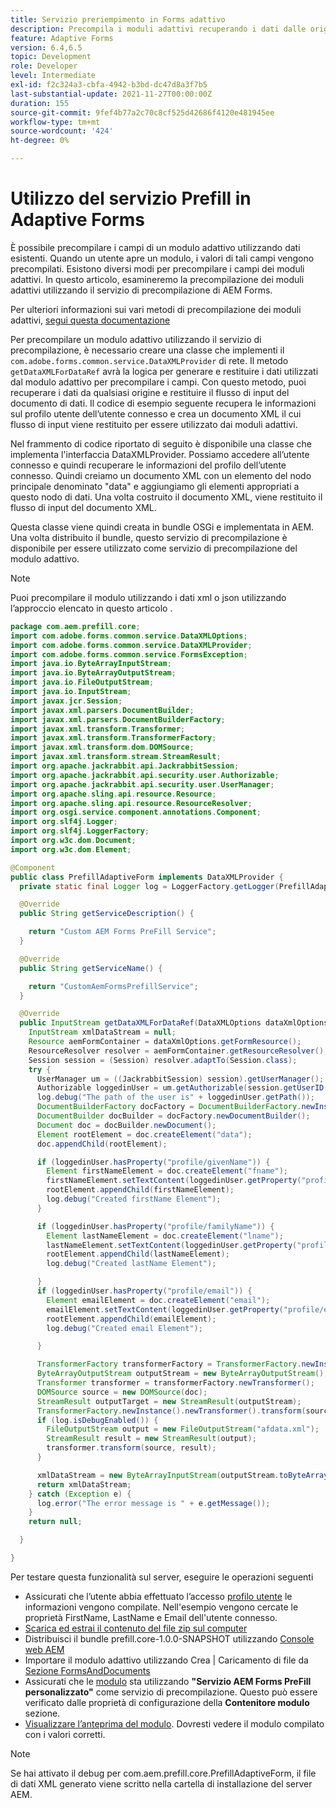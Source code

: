 ```yaml
---
title: Servizio preriempimento in Forms adattivo
description: Precompila i moduli adattivi recuperando i dati dalle origini dati back-end.
feature: Adaptive Forms
version: 6.4,6.5
topic: Development
role: Developer
level: Intermediate
exl-id: f2c324a3-cbfa-4942-b3bd-dc47d8a3f7b5
last-substantial-update: 2021-11-27T00:00:00Z
duration: 155
source-git-commit: 9fef4b77a2c70c8cf525d42686f4120e481945ee
workflow-type: tm+mt
source-wordcount: '424'
ht-degree: 0%

---
```


# Utilizzo del servizio Prefill in Adaptive Forms

È possibile precompilare i campi di un modulo adattivo utilizzando dati esistenti. Quando un utente apre un modulo, i valori di tali campi vengono precompilati. Esistono diversi modi per precompilare i campi dei moduli adattivi. In questo articolo, esamineremo la precompilazione dei moduli adattivi utilizzando il servizio di precompilazione di AEM Forms.

Per ulteriori informazioni sui vari metodi di precompilazione dei moduli adattivi, [segui questa documentazione](https://helpx.adobe.com/experience-manager/6-4/forms/using/prepopulate-adaptive-form-fields.html#AEMFormsprefillservice)

Per precompilare un modulo adattivo utilizzando il servizio di precompilazione, è necessario creare una classe che implementi il `com.adobe.forms.common.service.DataXMLProvider` di rete. Il metodo `getDataXMLForDataRef` avrà la logica per generare e restituire i dati utilizzati dal modulo adattivo per precompilare i campi. Con questo metodo, puoi recuperare i dati da qualsiasi origine e restituire il flusso di input del documento di dati. Il codice di esempio seguente recupera le informazioni sul profilo utente dell’utente connesso e crea un documento XML il cui flusso di input viene restituito per essere utilizzato dai moduli adattivi.

Nel frammento di codice riportato di seguito è disponibile una classe che implementa l&#39;interfaccia DataXMLProvider. Possiamo accedere all’utente connesso e quindi recuperare le informazioni del profilo dell’utente connesso. Quindi creiamo un documento XML con un elemento del nodo principale denominato &quot;data&quot; e aggiungiamo gli elementi appropriati a questo nodo di dati. Una volta costruito il documento XML, viene restituito il flusso di input del documento XML.

Questa classe viene quindi creata in bundle OSGi e implementata in AEM. Una volta distribuito il bundle, questo servizio di precompilazione è disponibile per essere utilizzato come servizio di precompilazione del modulo adattivo.

>[!NOTE]
>
>Puoi precompilare il modulo utilizzando i dati xml o json utilizzando l’approccio elencato in questo articolo .

```java
package com.aem.prefill.core;
import com.adobe.forms.common.service.DataXMLOptions;
import com.adobe.forms.common.service.DataXMLProvider;
import com.adobe.forms.common.service.FormsException;
import java.io.ByteArrayInputStream;
import java.io.ByteArrayOutputStream;
import java.io.FileOutputStream;
import java.io.InputStream;
import javax.jcr.Session;
import javax.xml.parsers.DocumentBuilder;
import javax.xml.parsers.DocumentBuilderFactory;
import javax.xml.transform.Transformer;
import javax.xml.transform.TransformerFactory;
import javax.xml.transform.dom.DOMSource;
import javax.xml.transform.stream.StreamResult;
import org.apache.jackrabbit.api.JackrabbitSession;
import org.apache.jackrabbit.api.security.user.Authorizable;
import org.apache.jackrabbit.api.security.user.UserManager;
import org.apache.sling.api.resource.Resource;
import org.apache.sling.api.resource.ResourceResolver;
import org.osgi.service.component.annotations.Component;
import org.slf4j.Logger;
import org.slf4j.LoggerFactory;
import org.w3c.dom.Document;
import org.w3c.dom.Element;

@Component
public class PrefillAdaptiveForm implements DataXMLProvider {
  private static final Logger log = LoggerFactory.getLogger(PrefillAdaptiveForm.class);

  @Override
  public String getServiceDescription() {

    return "Custom AEM Forms PreFill Service";
  }

  @Override
  public String getServiceName() {

    return "CustomAemFormsPrefillService";
  }

  @Override
  public InputStream getDataXMLForDataRef(DataXMLOptions dataXmlOptions) throws FormsException {
    InputStream xmlDataStream = null;
    Resource aemFormContainer = dataXmlOptions.getFormResource();
    ResourceResolver resolver = aemFormContainer.getResourceResolver();
    Session session = (Session) resolver.adaptTo(Session.class);
    try {
      UserManager um = ((JackrabbitSession) session).getUserManager();
      Authorizable loggedinUser = um.getAuthorizable(session.getUserID());
      log.debug("The path of the user is" + loggedinUser.getPath());
      DocumentBuilderFactory docFactory = DocumentBuilderFactory.newInstance();
      DocumentBuilder docBuilder = docFactory.newDocumentBuilder();
      Document doc = docBuilder.newDocument();
      Element rootElement = doc.createElement("data");
      doc.appendChild(rootElement);

      if (loggedinUser.hasProperty("profile/givenName")) {
        Element firstNameElement = doc.createElement("fname");
        firstNameElement.setTextContent(loggedinUser.getProperty("profile/givenName")[0].getString());
        rootElement.appendChild(firstNameElement);
        log.debug("Created firstName Element");
      }

      if (loggedinUser.hasProperty("profile/familyName")) {
        Element lastNameElement = doc.createElement("lname");
        lastNameElement.setTextContent(loggedinUser.getProperty("profile/familyName")[0].getString());
        rootElement.appendChild(lastNameElement);
        log.debug("Created lastName Element");

      }
      if (loggedinUser.hasProperty("profile/email")) {
        Element emailElement = doc.createElement("email");
        emailElement.setTextContent(loggedinUser.getProperty("profile/email")[0].getString());
        rootElement.appendChild(emailElement);
        log.debug("Created email Element");

      }

      TransformerFactory transformerFactory = TransformerFactory.newInstance();
      ByteArrayOutputStream outputStream = new ByteArrayOutputStream();
      Transformer transformer = transformerFactory.newTransformer();
      DOMSource source = new DOMSource(doc);
      StreamResult outputTarget = new StreamResult(outputStream);
      TransformerFactory.newInstance().newTransformer().transform(source, outputTarget);
      if (log.isDebugEnabled()) {
        FileOutputStream output = new FileOutputStream("afdata.xml");
        StreamResult result = new StreamResult(output);
        transformer.transform(source, result);
      }

      xmlDataStream = new ByteArrayInputStream(outputStream.toByteArray());
      return xmlDataStream;
    } catch (Exception e) {
      log.error("The error message is " + e.getMessage());
    }
    return null;

  }

}
```

Per testare questa funzionalità sul server, eseguire le operazioni seguenti

* Assicurati che l’utente abbia effettuato l’accesso [profilo utente](http://localhost:4502/security/users.html) le informazioni vengono compilate. Nell&#39;esempio vengono cercate le proprietà FirstName, LastName e Email dell&#39;utente connesso.
* [Scarica ed estrai il contenuto del file zip sul computer](assets/prefillservice.zip)
* Distribuisci il bundle prefill.core-1.0.0-SNAPSHOT utilizzando [Console web AEM](http://localhost:4502/system/console/bundles)
* Importare il modulo adattivo utilizzando Crea | Caricamento di file da [Sezione FormsAndDocuments](http://localhost:4502/aem/forms.html/content/dam/formsanddocuments)
* Assicurati che le [modulo](http://localhost:4502/editor.html/content/forms/af/prefill.html) sta utilizzando **&quot;Servizio AEM Forms PreFill personalizzato&quot;** come servizio di precompilazione. Questo può essere verificato dalle proprietà di configurazione della **Contenitore modulo** sezione.
* [Visualizzare l’anteprima del modulo](http://localhost:4502/content/dam/formsanddocuments/prefill/jcr:content?wcmmode=disabled). Dovresti vedere il modulo compilato con i valori corretti.

>[!NOTE]
>
>Se hai attivato il debug per com.aem.prefill.core.PrefillAdaptiveForm, il file di dati XML generato viene scritto nella cartella di installazione del server AEM.

